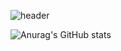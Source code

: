 ![header](https://capsule-render.vercel.app/api?type=waving&color=E3826C&height=250&section=header&text=Moosong%20Song&fontSize=90&animation=fadeIn&fontAlignY=38&desc=%20&descAlignY=62&descAlign=62)


![Anurag's GitHub stats](https://github-readme-stats.vercel.app/api?username=shinseunguk&theme=vue&show_icons=true)
